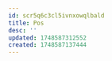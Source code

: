 ```yaml
---
id: scr5q6c3cl5ivnxowqlbald
title: Pos
desc: ''
updated: 1748587312552
created: 1748587137444
---
```


